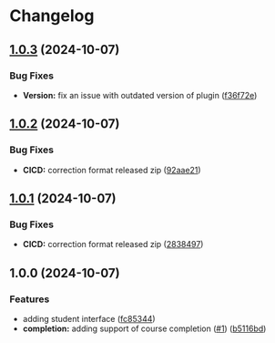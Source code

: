 # Changelog

## [1.0.3](https://github.com/Edusign/moodle-mod_edusign/compare/v1.0.2...v1.0.3) (2024-10-07)


### Bug Fixes

* **Version:** fix an issue with outdated version of plugin ([f36f72e](https://github.com/Edusign/moodle-mod_edusign/commit/f36f72ea44af740406020fb58e98e84a71b0c17e))

## [1.0.2](https://github.com/Edusign/moodle-mod_edusign/compare/v1.0.1...v1.0.2) (2024-10-07)


### Bug Fixes

* **CICD:** correction format released zip ([92aae21](https://github.com/Edusign/moodle-mod_edusign/commit/92aae215aa90837fc9020e3de3c6667d2fde53a8))

## [1.0.1](https://github.com/Edusign/moodle-mod_edusign/compare/v1.0.0...v1.0.1) (2024-10-07)


### Bug Fixes

* **CICD:** correction format released zip ([2838497](https://github.com/Edusign/moodle-mod_edusign/commit/2838497b23eb9549b47b2796bb3eb3f7db262d93))

## 1.0.0 (2024-10-07)


### Features

* adding student interface ([fc85344](https://github.com/Edusign/moodle-mod_edusign/commit/fc853448ba931a8ba7ab515fe0b18d2cfb77e84a))
* **completion:** adding support of course completion ([#1](https://github.com/Edusign/moodle-mod_edusign/issues/1)) ([b5116bd](https://github.com/Edusign/moodle-mod_edusign/commit/b5116bdc9c6e3ab9c2aa89a92104976ba1cfcc53))
